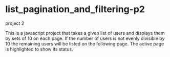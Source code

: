 # list_pagination_and_filtering-p2
project 2

This is a javascript project that takes a given list of users and displays them by sets of 10 on each page. If the number of users is not evenly divisible by 10 the remaining users will be listed on the following page.
The active page is highlighted to show its status.
